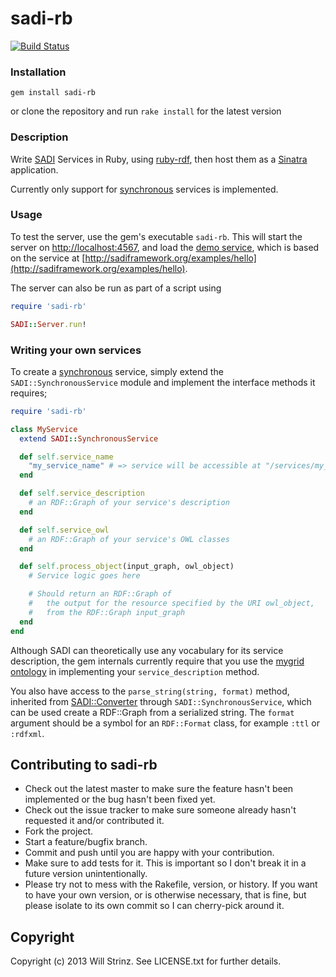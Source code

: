 # sadi-rb

[![Build Status](https://travis-ci.org/wstrinz/sadi-rb.png?branch=master)](https://travis-ci.org/wstrinz/sadi-rb)

### Installation
`gem install sadi-rb`

or clone the repository and run `rake install` for the latest version

### Description

Write [SADI] Services in Ruby, using [ruby-rdf], then host them as a [Sinatra] application.

Currently only support for [synchronous] services is implemented.

### Usage

To test the server, use the gem's executable `sadi-rb`. This will start the server on [http://localhost:4567](http://localhost:4567), and load the [demo service], which is based on the service at [http://sadiframework.org/examples/hello](http://sadiframework.org/examples/hello).

The server can also be run as part of a script using

```ruby
require 'sadi-rb'

SADI::Server.run!
```

### Writing your own services

To create a [synchronous] service, simply extend the `SADI::SynchronousService` module and implement the interface methods it requires;

```ruby
require 'sadi-rb'

class MyService
  extend SADI::SynchronousService

  def self.service_name
    "my_service_name" # => service will be accessible at "/services/my_service_name"
  end

  def self.service_description
    # an RDF::Graph of your service's description
  end

  def self.service_owl
    # an RDF::Graph of your service's OWL classes
  end

  def self.process_object(input_graph, owl_object)
    # Service logic goes here

    # Should return an RDF::Graph of
    #   the output for the resource specified by the URI owl_object,
    #   from the RDF::Graph input_graph
  end
end
```

Although SADI can theoretically use any vocabulary for its service description, the gem internals currently require that you use the [mygrid ontology] in implementing your `service_description` method.

You also have access to the `parse_string(string, format)` method, inherited from [SADI::Converter](https://github.com/wstrinz/sadi-rb/blob/master/lib/sadi-rb/converter.rb) through `SADI::SynchronousService`, which can be used create a RDF::Graph from a serialized string. The `format` argument should be a symbol for an `RDF::Format` class, for example `:ttl` or `:rdfxml`.

## Contributing to sadi-rb

* Check out the latest master to make sure the feature hasn't been implemented or the bug hasn't been fixed yet.
* Check out the issue tracker to make sure someone already hasn't requested it and/or contributed it.
* Fork the project.
* Start a feature/bugfix branch.
* Commit and push until you are happy with your contribution.
* Make sure to add tests for it. This is important so I don't break it in a future version unintentionally.
* Please try not to mess with the Rakefile, version, or history. If you want to have your own version, or is otherwise necessary, that is fine, but please isolate to its own commit so I can cherry-pick around it.

## Copyright

Copyright (c) 2013 Will Strinz. See LICENSE.txt for
further details.

[synchronous]: http://sadiframework.org/content/how-sadi-works/synchronous-sadi-services/
[demo service]: https://github.com/wstrinz/sadi-rb/blob/master/lib/sadi-rb/example_service.rb
[SADI]: http://sadiframework.org
[mygrid ontology]: http://www.mygrid.org.uk/tools/service-management/mygrid-ontology/
[ruby-rdf]: http://ruby-rdf.github.io/
[Sinatra]: http://www.sinatrarb.com/